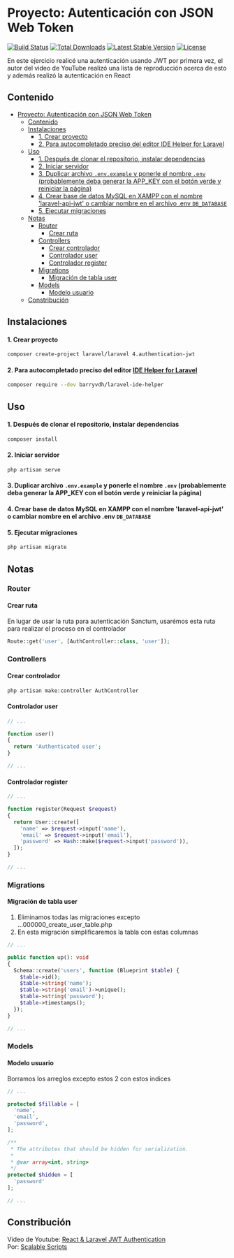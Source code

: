 # Proyecto: Autenticación con JSON Web Token

<a href="https://github.com/laravel/framework/actions"><img src="https://github.com/laravel/framework/workflows/tests/badge.svg" alt="Build Status"></a>
<a href="https://packagist.org/packages/laravel/framework"><img src="https://img.shields.io/packagist/dt/laravel/framework" alt="Total Downloads"></a>
<a href="https://packagist.org/packages/laravel/framework"><img src="https://img.shields.io/packagist/v/laravel/framework" alt="Latest Stable Version"></a>
<a href="https://packagist.org/packages/laravel/framework"><img src="https://img.shields.io/packagist/l/laravel/framework" alt="License"></a>

En este ejercicio realicé una autenticación usando JWT por primera vez, el autor del video de YouTube realizó una lista de reproducción acerca de esto y además realizó la autenticación en React

## Contenido

- [Proyecto: Autenticación con JSON Web Token](#proyecto-autenticación-con-json-web-token)
  - [Contenido](#contenido)
  - [Instalaciones](#instalaciones)
      - [1. Crear proyecto](#1-crear-proyecto)
      - [2. Para autocompletado preciso del editor IDE Helper for Laravel](#2-para-autocompletado-preciso-del-editor-ide-helper-for-laravel)
  - [Uso](#uso)
      - [1. Después de clonar el repositorio, instalar dependencias](#1-después-de-clonar-el-repositorio-instalar-dependencias)
      - [2. Iniciar servidor](#2-iniciar-servidor)
      - [3. Duplicar archivo `.env.example` y ponerle el nombre `.env` (probablemente deba generar la APP\_KEY con el botón verde y reiniciar la página)](#3-duplicar-archivo-envexample-y-ponerle-el-nombre-env-probablemente-deba-generar-la-app_key-con-el-botón-verde-y-reiniciar-la-página)
      - [4. Crear base de datos MySQL en XAMPP con el nombre 'laravel-api-jwt' o cambiar nombre en el archivo .env `DB_DATABASE`](#4-crear-base-de-datos-mysql-en-xampp-con-el-nombre-laravel-api-jwt-o-cambiar-nombre-en-el-archivo-env-db_database)
      - [5. Ejecutar migraciones](#5-ejecutar-migraciones)
  - [Notas](#notas)
    - [Router](#router)
      - [Crear ruta](#crear-ruta)
    - [Controllers](#controllers)
      - [Crear controlador](#crear-controlador)
      - [Controlador user](#controlador-user)
      - [Controlador register](#controlador-register)
    - [Migrations](#migrations)
      - [Migración de tabla user](#migración-de-tabla-user)
    - [Models](#models)
      - [Modelo usuario](#modelo-usuario)
  - [Constribución](#constribución)

## Instalaciones

#### 1. Crear proyecto

```bash
composer create-project laravel/laravel 4.authentication-jwt
```

#### 2. Para autocompletado preciso del editor [IDE Helper for Laravel](https://github.com/barryvdh/laravel-ide-helper)

```bash
composer require --dev barryvdh/laravel-ide-helper
```

## Uso

#### 1. Después de clonar el repositorio, instalar dependencias

```bash
composer install
```

#### 2. Iniciar servidor

```bash
php artisan serve
```

#### 3. Duplicar archivo `.env.example` y ponerle el nombre `.env` (probablemente deba generar la APP_KEY con el botón verde y reiniciar la página)


#### 4. Crear base de datos MySQL en XAMPP con el nombre 'laravel-api-jwt' o cambiar nombre en el archivo .env `DB_DATABASE`

#### 5. Ejecutar migraciones

```bash
php artisan migrate
```

## Notas

### Router

#### Crear ruta

En lugar de usar la ruta para autenticación Sanctum, usarémos esta ruta para realizar el proceso en el controlador

```php
Route::get('user', [AuthController::class, 'user']);
```

### Controllers

#### Crear controlador

```bash
php artisan make:controller AuthController
```

#### Controlador user


```php
// ...

function user()
{
  return 'Authenticated user';
}

// ...
```

#### Controlador register

```php
// ...

function register(Request $request)
{
  return User::create([
    'name' => $request->input('name'),
    'email' => $request->input('email'),
    'password' => Hash::make($request->input('password')),
  ]);
}

// ...
```

### Migrations

#### Migración de tabla user

1. Eliminamos todas las migraciones excepto ...000000_create_user_table.php
2. En esta migración simplificaremos la tabla con estas columnas

```php
// ...

public function up(): void
{
  Schema::create('users', function (Blueprint $table) {
    $table->id();
    $table->string('name');
    $table->string('email')->unique();
    $table->string('password');
    $table->timestamps();
  });
}

// ...
```


### Models

#### Modelo usuario

Borramos los arreglos excepto estos 2 con estos indices

```php
// ...

protected $fillable = [
  'name',
  'email',
  'password',
];

/**
 * The attributes that should be hidden for serialization.
 *
 * @var array<int, string>
 */
protected $hidden = [
  'password'
];

// ...
```


## Constribución

Video de Youtube: [React & Laravel JWT Authentication](https://youtu.be/jIzPuM76-nI?list=PLlameCF3cMEuSQb-UCPDcUV_re5uXaOU9)  
Por: [Scalable Scripts](https://www.youtube.com/@ScalableScripts)
